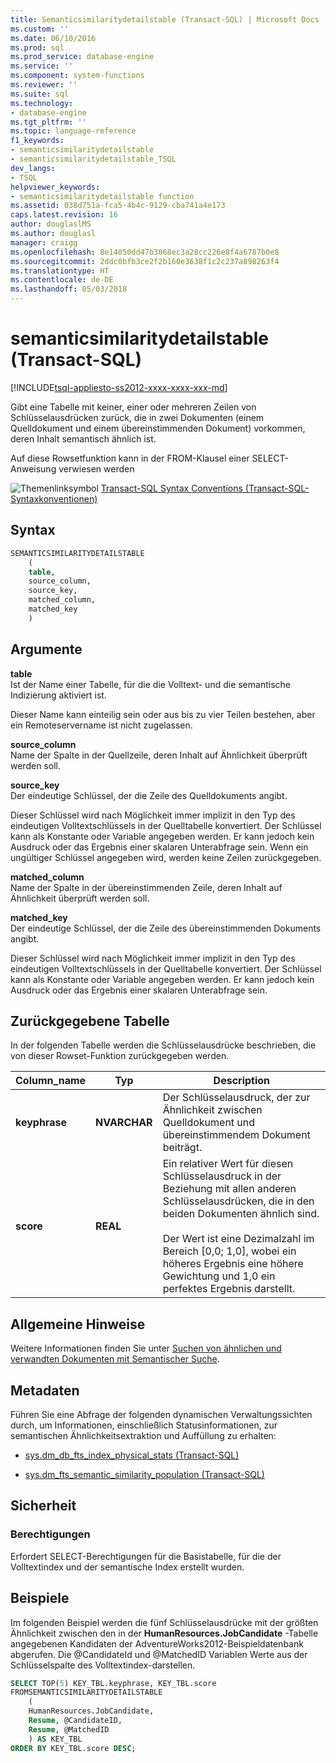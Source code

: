 ```yaml
---
title: Semanticsimilaritydetailstable (Transact-SQL) | Microsoft Docs
ms.custom: ''
ms.date: 06/10/2016
ms.prod: sql
ms.prod_service: database-engine
ms.service: ''
ms.component: system-functions
ms.reviewer: ''
ms.suite: sql
ms.technology:
- database-engine
ms.tgt_pltfrm: ''
ms.topic: language-reference
f1_keywords:
- semanticsimilaritydetailstable
- semanticsimilaritydetailstable_TSQL
dev_langs:
- TSQL
helpviewer_keywords:
- semanticsimilaritydetailstable function
ms.assetid: 038d751a-fca5-4b4c-9129-cba741a4e173
caps.latest.revision: 16
author: douglaslMS
ms.author: douglasl
manager: craigg
ms.openlocfilehash: 8e14050dd47b3068ec3a28cc226e8f4a6787b0e8
ms.sourcegitcommit: 2ddc0bfb3ce2f2b160e3638f1c2c237a898263f4
ms.translationtype: HT
ms.contentlocale: de-DE
ms.lasthandoff: 05/03/2018
---
```

# <a name="semanticsimilaritydetailstable-transact-sql"></a>semanticsimilaritydetailstable (Transact-SQL)
[!INCLUDE[tsql-appliesto-ss2012-xxxx-xxxx-xxx-md](../../includes/tsql-appliesto-ss2012-xxxx-xxxx-xxx-md.md)]

  Gibt eine Tabelle mit keiner, einer oder mehreren Zeilen von Schlüsselausdrücken zurück, die in zwei Dokumenten (einem Quelldokument und einem übereinstimmenden Dokument) vorkommen, deren Inhalt semantisch ähnlich ist.  
  
 Auf diese Rowsetfunktion kann in der FROM-Klausel einer SELECT-Anweisung verwiesen werden 
  
 ![Themenlinksymbol](../../database-engine/configure-windows/media/topic-link.gif "Topic link icon") [Transact-SQL Syntax Conventions (Transact-SQL-Syntaxkonventionen)](../../t-sql/language-elements/transact-sql-syntax-conventions-transact-sql.md)  
  
## <a name="syntax"></a>Syntax  
  
```sql  
SEMANTICSIMILARITYDETAILSTABLE  
    (  
    table,  
    source_column,  
    source_key,  
    matched_column,  
    matched_key  
    )  
```  
  
##  <a name="Arguments"></a> Argumente  
 **table**  
 Ist der Name einer Tabelle, für die die Volltext- und die semantische Indizierung aktiviert ist.  
  
 Dieser Name kann einteilig sein oder aus bis zu vier Teilen bestehen, aber ein Remoteservername ist nicht zugelassen.  
  
 **source_column**  
 Name der Spalte in der Quellzeile, deren Inhalt auf Ähnlichkeit überprüft werden soll.  
  
 **source_key**  
 Der eindeutige Schlüssel, der die Zeile des Quelldokuments angibt.  
  
 Dieser Schlüssel wird nach Möglichkeit immer implizit in den Typ des eindeutigen Volltextschlüssels in der Quelltabelle konvertiert. Der Schlüssel kann als Konstante oder Variable angegeben werden. Er kann jedoch kein Ausdruck oder das Ergebnis einer skalaren Unterabfrage sein. Wenn ein ungültiger Schlüssel angegeben wird, werden keine Zeilen zurückgegeben.  
  
 **matched_column**  
 Name der Spalte in der übereinstimmenden Zeile, deren Inhalt auf Ähnlichkeit überprüft werden soll.  
  
 **matched_key**  
 Der eindeutige Schlüssel, der die Zeile des übereinstimmenden Dokuments angibt.  
  
 Dieser Schlüssel wird nach Möglichkeit immer implizit in den Typ des eindeutigen Volltextschlüssels in der Quelltabelle konvertiert. Der Schlüssel kann als Konstante oder Variable angegeben werden. Er kann jedoch kein Ausdruck oder das Ergebnis einer skalaren Unterabfrage sein.  
  
## <a name="table-returned"></a>Zurückgegebene Tabelle  
 In der folgenden Tabelle werden die Schlüsselausdrücke beschrieben, die von dieser Rowset-Funktion zurückgegeben werden.  
  
|Column_name|Typ|Description|  
|------------------|----------|-----------------|  
|**keyphrase**|**NVARCHAR**|Der Schlüsselausdruck, der zur Ähnlichkeit zwischen Quelldokument und übereinstimmendem Dokument beiträgt.|  
|**score**|**REAL**|Ein relativer Wert für diesen Schlüsselausdruck in der Beziehung mit allen anderen Schlüsselausdrücken, die in den beiden Dokumenten ähnlich sind.<br /><br /> Der Wert ist eine Dezimalzahl im Bereich [0,0; 1,0], wobei ein höheres Ergebnis eine höhere Gewichtung und 1,0 ein perfektes Ergebnis darstellt.|  
  
## <a name="general-remarks"></a>Allgemeine Hinweise  
 Weitere Informationen finden Sie unter [Suchen von ähnlichen und verwandten Dokumenten mit Semantischer Suche](../../relational-databases/search/find-similar-and-related-documents-with-semantic-search.md).  
  
## <a name="metadata"></a>Metadaten  
 Führen Sie eine Abfrage der folgenden dynamischen Verwaltungssichten durch, um Informationen, einschließlich Statusinformationen, zur semantischen Ähnlichkeitsextraktion und Auffüllung zu erhalten:  
  
-   [sys.dm_db_fts_index_physical_stats &#40;Transact-SQL&#41;](../../relational-databases/system-dynamic-management-views/sys-dm-db-fts-index-physical-stats-transact-sql.md)  
  
-   [sys.dm_fts_semantic_similarity_population &#40;Transact-SQL&#41;](../../relational-databases/system-dynamic-management-views/sys-dm-fts-semantic-similarity-population-transact-sql.md)  
  
## <a name="security"></a>Sicherheit  
  
### <a name="permissions"></a>Berechtigungen  
 Erfordert SELECT-Berechtigungen für die Basistabelle, für die der Volltextindex und der semantische Index erstellt wurden.  
  
## <a name="examples"></a>Beispiele  
 Im folgenden Beispiel werden die fünf Schlüsselausdrücke mit der größten Ähnlichkeit zwischen den in der **HumanResources.JobCandidate** -Tabelle angegebenen Kandidaten der AdventureWorks2012-Beispieldatenbank abgerufen. Die @CandidateId und @MatchedID Variablen Werte aus der Schlüsselspalte des Volltextindex-darstellen.  
  
```sql  
SELECT TOP(5) KEY_TBL.keyphrase, KEY_TBL.score  
FROMSEMANTICSIMILARITYDETAILSTABLE  
    (  
    HumanResources.JobCandidate,  
    Resume, @CandidateID,  
    Resume, @MatchedID  
    ) AS KEY_TBL  
ORDER BY KEY_TBL.score DESC;  
  
```  
  
  
